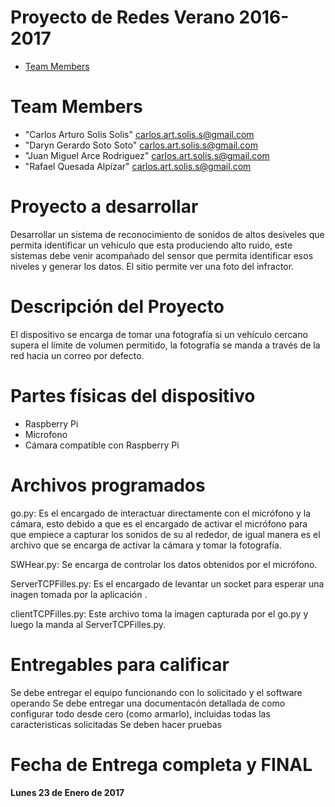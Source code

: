 # Proyecto de Redes Verano 2016-2017

* [Team Members](#team-members)

# <a name="team-members"></a>Team Members
* "Carlos Arturo Solis Solis" <carlos.art.solis.s@gmail.com>
* "Daryn Gerardo Soto Soto" <carlos.art.solis.s@gmail.com>
* "Juan Miguel Arce Rodriguez" <carlos.art.solis.s@gmail.com>
* "Rafael Quesada Alpízar" <carlos.art.solis.s@gmail.com>

# Proyecto a desarrollar
Desarrollar un sistema de reconocimiento de sonidos de altos desiveles que permita identificar un vehículo que esta produciendo alto ruido,
este sistemas debe venir acompañado del sensor que permita identificar esos niveles y generar los datos.
El sitio permite ver una foto del infractor.

# Descripción del Proyecto 
El dispositivo se encarga de tomar una fotografía si un vehículo cercano supera el límite de volumen permitido, la fotografía se manda a través de la red hacia un correo por defecto.

# Partes físicas del dispositivo 
* Raspberry Pi
* Microfono
* Cámara compatible con Raspberry Pi

# Archivos programados 

go.py: Es el encargado de interactuar directamente con el micrófono y la cámara, esto debido a que es el encargado de activar el micrófono para que empiece a capturar los sonidos de su al rededor, de igual manera es el archivo que se encarga de activar la cámara y tomar la fotografía.

SWHear.py: Se encarga de controlar los datos obtenidos por el micrófono. 

ServerTCPFilles.py: Es el encargado de levantar un socket para esperar una inagen tomada por la aplicación . 

clientTCPFilles.py: Este archivo toma la imagen capturada por el go.py y luego la manda al ServerTCPFilles.py.


# Entregables para calificar
Se debe entregar el equipo funcionando con lo solicitado y el software operando
Se debe entregar una documentacón detallada de como configurar todo desde cero (como armarlo), incluidas todas las caracteristicas solicitadas
Se deben hacer pruebas


# Fecha de Entrega completa y FINAL
<b> Lunes 23 de Enero de 2017 </b>
